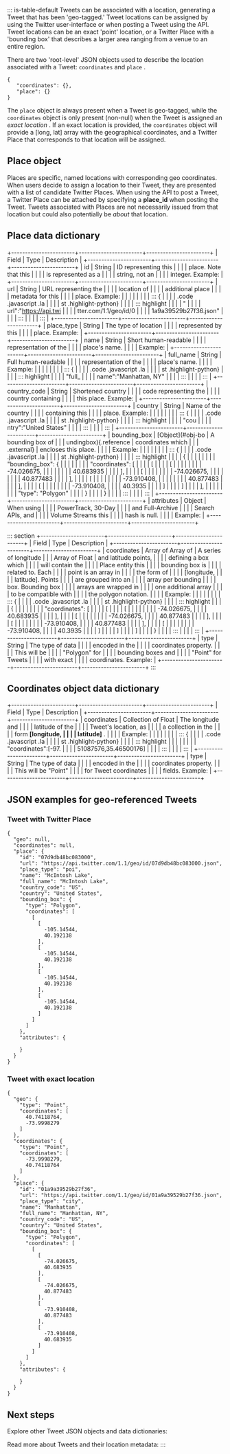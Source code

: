 ::: is-table-default
Tweets can be associated with a location, generating a Tweet that has
been 'geo-tagged.' Tweet locations can be assigned by using the Twitter
user-interface or when posting a Tweet using the API. Tweet locations
can be an exact 'point' location, or a Twitter Place with a 'bounding
box' that describes a larger area ranging from a venue to an entire
region.

There are two 'root-level' JSON objects used to describe the location
associated with a Tweet: ` coordinates ` and ` place ` .

    {
       "coordinates": {}, 
       "place": {}
    }

The ` place ` object is always present when a Tweet is geo-tagged, while
the ` coordinates ` object is only present (non-null) when the Tweet is
assigned an *exact location* . If an exact location is provided, the
` coordinates ` object will provide a \[long, lat\] array with the
geographical coordinates, and a Twitter Place that corresponds to that
location will be assigned.

##  Place object

Places are specific, named locations with corresponding geo coordinates.
When users decide to assign a location to their Tweet, they are
presented with a list of candidate Twitter Places. When using the API to
post a Tweet, a Twitter Place can be attached by specifying a
**place_id** when posting the Tweet. Tweets associated with Places are
not necessarily issued from that location but could also potentially be
*about* that location.

##  Place data dictionary

+-----------------------+-----------------------+-----------------------+
| Field                 | Type                  | Description           |
+-----------------------+-----------------------+-----------------------+
| id                    | String                | ID representing this  |
|                       |                       | place. Note that this |
|                       |                       | is represented as a   |
|                       |                       | string, not an        |
|                       |                       | integer. Example:     |
+-----------------------+-----------------------+-----------------------+
| url                   | String                | URL representing the  |
|                       |                       | location of           |
|                       |                       | additional place      |
|                       |                       | metadata for this     |
|                       |                       | place. Example:       |
|                       |                       |                       |
|                       |                       | ::: {                 |
|                       |                       | .code .javascript .la |
|                       |                       | st .highlight-python} |
|                       |                       | ::: highlight         |
|                       |                       |     "                 |
|                       |                       | url":"https://api.twi |
|                       |                       | tter.com/1.1/geo/id/0 |
|                       |                       | 1a9a39529b27f36.json" |
|                       |                       | :::                   |
|                       |                       | :::                   |
+-----------------------+-----------------------+-----------------------+
| place_type            | String                | The type of location  |
|                       |                       | represented by this   |
|                       |                       | place. Example:       |
+-----------------------+-----------------------+-----------------------+
| name                  | String                | Short human-readable  |
|                       |                       | representation of the |
|                       |                       | place's name.         |
|                       |                       | Example:              |
+-----------------------+-----------------------+-----------------------+
| full_name             | String                | Full human-readable   |
|                       |                       | representation of the |
|                       |                       | place's name.         |
|                       |                       | Example:              |
|                       |                       |                       |
|                       |                       | ::: {                 |
|                       |                       | .code .javascript .la |
|                       |                       | st .highlight-python} |
|                       |                       | ::: highlight         |
|                       |                       |     "full_            |
|                       |                       | name":"Manhattan, NY" |
|                       |                       | :::                   |
|                       |                       | :::                   |
+-----------------------+-----------------------+-----------------------+
| country_code          | String                | Shortened country     |
|                       |                       | code representing the |
|                       |                       | country containing    |
|                       |                       | this place. Example:  |
+-----------------------+-----------------------+-----------------------+
| country               | String                | Name of the country   |
|                       |                       | containing this       |
|                       |                       | place. Example:       |
|                       |                       |                       |
|                       |                       | ::: {                 |
|                       |                       | .code .javascript .la |
|                       |                       | st .highlight-python} |
|                       |                       | ::: highlight         |
|                       |                       |     "cou              |
|                       |                       | ntry":"United States" |
|                       |                       | :::                   |
|                       |                       | :::                   |
+-----------------------+-----------------------+-----------------------+
| bounding_box          | [Object](#obj-bo      | A bounding box of     |
|                       | undingbox){.reference | coordinates which     |
|                       | .external}            | encloses this place.  |
|                       |                       | Example:              |
|                       |                       |                       |
|                       |                       | ::: {                 |
|                       |                       | .code .javascript .la |
|                       |                       | st .highlight-python} |
|                       |                       | ::: highlight         |
|                       |                       |     {                 |
|                       |                       |                       |
|                       |                       |     "bounding_box": { |
|                       |                       |                       |
|                       |                       |      "coordinates": [ |
|                       |                       |           [           |
|                       |                       |             [         |
|                       |                       |                       |
|                       |                       |           -74.026675, |
|                       |                       |                       |
|                       |                       |             40.683935 |
|                       |                       |             ],        |
|                       |                       |             [         |
|                       |                       |                       |
|                       |                       |           -74.026675, |
|                       |                       |                       |
|                       |                       |             40.877483 |
|                       |                       |             ],        |
|                       |                       |             [         |
|                       |                       |                       |
|                       |                       |           -73.910408, |
|                       |                       |                       |
|                       |                       |             40.877483 |
|                       |                       |             ],        |
|                       |                       |             [         |
|                       |                       |                       |
|                       |                       |           -73.910408, |
|                       |                       |               40.3935 |
|                       |                       |             ]         |
|                       |                       |           ]           |
|                       |                       |         ],            |
|                       |                       |                       |
|                       |                       |     "type": "Polygon" |
|                       |                       |       }               |
|                       |                       |     }                 |
|                       |                       | :::                   |
|                       |                       | :::                   |
+-----------------------+-----------------------+-----------------------+
| attributes            | Object                | When using            |
|                       |                       | PowerTrack, 30-Day    |
|                       |                       | and Full-Archive      |
|                       |                       | Search APIs, and      |
|                       |                       | Volume Streams this   |
|                       |                       | hash is null.         |
|                       |                       | Example:              |
+-----------------------+-----------------------+-----------------------+

::: section
+-----------------------+-----------------------+-----------------------+
| Field                 | Type                  | Description           |
+-----------------------+-----------------------+-----------------------+
| coordinates           | Array of Array of     | A series of longitude |
|                       | Array of Float        | and latitude points,  |
|                       |                       | defining a box which  |
|                       |                       | will contain the      |
|                       |                       | Place entity this     |
|                       |                       | bounding box is       |
|                       |                       | related to. Each      |
|                       |                       | point is an array in  |
|                       |                       | the form of           |
|                       |                       | \[longitude,          |
|                       |                       | latitude\]. Points    |
|                       |                       | are grouped into an   |
|                       |                       | array per bounding    |
|                       |                       | box. Bounding box     |
|                       |                       | arrays are wrapped in |
|                       |                       | one additional array  |
|                       |                       | to be compatible with |
|                       |                       | the polygon notation. |
|                       |                       | Example:              |
|                       |                       |                       |
|                       |                       | ::: {                 |
|                       |                       | .code .javascript .la |
|                       |                       | st .highlight-python} |
|                       |                       | ::: highlight         |
|                       |                       |     {                 |
|                       |                       |                       |
|                       |                       |      "coordinates": [ |
|                       |                       |         [             |
|                       |                       |           [           |
|                       |                       |                       |
|                       |                       |           -74.026675, |
|                       |                       |             40.683935 |
|                       |                       |           ],          |
|                       |                       |           [           |
|                       |                       |                       |
|                       |                       |           -74.026675, |
|                       |                       |             40.877483 |
|                       |                       |           ],          |
|                       |                       |           [           |
|                       |                       |                       |
|                       |                       |           -73.910408, |
|                       |                       |             40.877483 |
|                       |                       |           ],          |
|                       |                       |           [           |
|                       |                       |                       |
|                       |                       |           -73.910408, |
|                       |                       |             40.3935   |
|                       |                       |           ]           |
|                       |                       |         ]             |
|                       |                       |       ]               |
|                       |                       |     }                 |
|                       |                       | :::                   |
|                       |                       | :::                   |
+-----------------------+-----------------------+-----------------------+
| type                  | String                | The type of data      |
|                       |                       | encoded in the        |
|                       |                       | coordinates property. |
|                       |                       | This will be          |
|                       |                       | "Polygon" for         |
|                       |                       | bounding boxes and    |
|                       |                       | "Point" for Tweets    |
|                       |                       | with exact            |
|                       |                       | coordinates. Example: |
+-----------------------+-----------------------+-----------------------+
:::

##  Coordinates object data dictionary

+-----------------------+-----------------------+-----------------------+
| Field                 | Type                  | Description           |
+-----------------------+-----------------------+-----------------------+
| coordinates           | Collection of Float   | The longitude and     |
|                       |                       | latitude of the       |
|                       |                       | Tweet's location, as  |
|                       |                       | a collection in the   |
|                       |                       | form **\[longitude,   |
|                       |                       | latitude\]** .        |
|                       |                       | Example:              |
|                       |                       |                       |
|                       |                       | ::: {                 |
|                       |                       | .code .javascript .la |
|                       |                       | st .highlight-python} |
|                       |                       | ::: highlight         |
|                       |                       |                       |
|                       |                       |   "coordinates":[-97. |
|                       |                       | 51087576,35.46500176] |
|                       |                       | :::                   |
|                       |                       | :::                   |
+-----------------------+-----------------------+-----------------------+
| type                  | String                | The type of data      |
|                       |                       | encoded in the        |
|                       |                       | coordinates property. |
|                       |                       | This will be "Point"  |
|                       |                       | for Tweet coordinates |
|                       |                       | fields. Example:      |
+-----------------------+-----------------------+-----------------------+

## JSON examples for geo-referenced Tweets

###  Tweet with Twitter Place

    {
      "geo": null,
      "coordinates": null,
      "place": {
        "id": "07d9db48bc083000",
        "url": "https://api.twitter.com/1.1/geo/id/07d9db48bc083000.json",
        "place_type": "poi",
        "name": "McIntosh Lake",
        "full_name": "McIntosh Lake",
        "country_code": "US",
        "country": "United States",
        "bounding_box": {
          "type": "Polygon",
          "coordinates": [
            [
              [
                -105.14544,
                40.192138
              ],
              [
                -105.14544,
                40.192138
              ],
              [
                -105.14544,
                40.192138
              ],
              [
                -105.14544,
                40.192138
              ]
            ]
          ]
        },
        "attributes": {
          
        }
      }
    }






###  Tweet with exact location

    {
      "geo": {
        "type": "Point",
        "coordinates": [
          40.74118764,
          -73.9998279
        ]
      },
      "coordinates": {
        "type": "Point",
        "coordinates": [
          -73.9998279,
          40.74118764
        ]
      },
      "place": {
        "id": "01a9a39529b27f36",
        "url": "https://api.twitter.com/1.1/geo/id/01a9a39529b27f36.json",
        "place_type": "city",
        "name": "Manhattan",
        "full_name": "Manhattan, NY",
        "country_code": "US",
        "country": "United States",
        "bounding_box": {
          "type": "Polygon",
          "coordinates": [
            [
              [
                -74.026675,
                40.683935
              ],
              [
                -74.026675,
                40.877483
              ],
              [
                -73.910408,
                40.877483
              ],
              [
                -73.910408,
                40.683935
              ]
            ]
          ]
        },
        "attributes": {
          
        }
      }
    }






##  Next steps

Explore other Tweet JSON objects and data dictionaries:

Read more about Tweets and their location metadata:
:::
